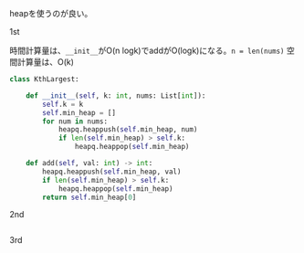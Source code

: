 heapを使うのが良い。

1st

時間計算量は、`__init__`がO(n logk)でaddがO(logk)になる。`n = len(nums)`
空間計算量は、O(k)

```python
class KthLargest:

    def __init__(self, k: int, nums: List[int]):
        self.k = k
        self.min_heap = []
        for num in nums:
            heapq.heappush(self.min_heap, num)
            if len(self.min_heap) > self.k:
                heapq.heappop(self.min_heap)

    def add(self, val: int) -> int:
        heapq.heappush(self.min_heap, val)
        if len(self.min_heap) > self.k:
            heapq.heappop(self.min_heap)
        return self.min_heap[0]
```


2nd

```python
```

3rd

```python
```
